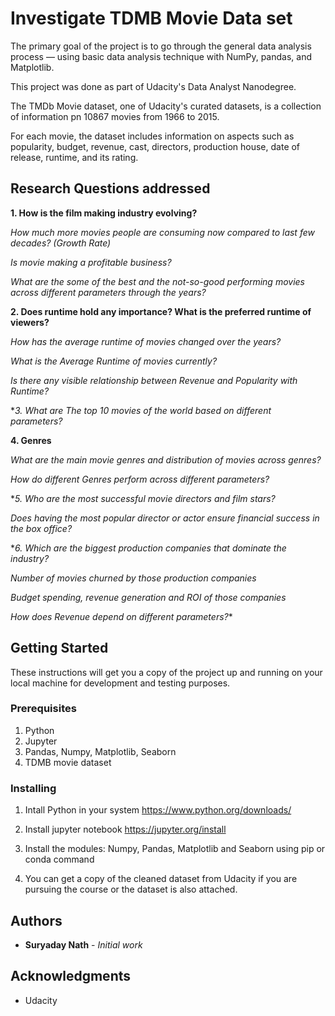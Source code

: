 # Investigate TDMB Movie Data set

The primary goal of the project is to go through the general data analysis process — using basic data analysis technique with NumPy, pandas, and Matplotlib.

This project was done as part of Udacity's Data Analyst Nanodegree.

The TMDb Movie dataset, one of Udacity's curated datasets, is a collection of information pn 10867 movies from 1966 to 2015. 

For each movie, the dataset includes information on aspects such as popularity, budget, revenue, cast, directors, production house, date of release, runtime, and its rating.

## Research Questions addressed

**1. How is the film making industry evolving?**

  *How much more movies people are consuming now compared to last few decades? (Growth Rate)*
  
  *Is movie making a profitable business?*
  
  *What are the some of the best and the not-so-good performing movies across different parameters through the years?*
 
**2. Does runtime hold any importance? What is the preferred runtime of viewers?**

  *How has the average runtime of movies changed over the years?*
  
  *What is the Average Runtime of movies currently?*
  
  *Is there any visible relationship between Revenue and Popularity with Runtime?*
  
**3. What are The top 10 movies of the world based on different parameters?*

**4. Genres**

  *What are the main movie genres and distribution of movies across genres?*
  
  *How do different Genres perform across different parameters?*

**5. Who are the most successful movie directors and film stars?*

  *Does having the most popular director or actor ensure financial success in the box office?*
  
**6. Which are the biggest production companies that dominate the industry?*

  *Number of movies churned by those production companies*
  
  *Budget spending, revenue generation and ROI of those companies*
  
  *How does Revenue depend on different parameters?**

## Getting Started

These instructions will get you a copy of the project up and running on your local machine for development and testing purposes. 

### Prerequisites

1. Python
2. Jupyter
3. Pandas, Numpy, Matplotlib, Seaborn
4. TDMB movie dataset

### Installing

1. Intall Python in your system
   https://www.python.org/downloads/
   
2. Install jupyter notebook
   https://jupyter.org/install
   
3. Install the modules: Numpy, Pandas, Matplotlib and Seaborn using pip or conda command

4. You can get a copy of the cleaned dataset from Udacity if you are pursuing the course or the dataset is also attached. 

## Authors

* **Suryaday Nath** - *Initial work* 

## Acknowledgments

* Udacity
